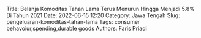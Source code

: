 Title: Belanja Komoditas Tahan Lama Terus Menurun Hingga Menjadi 5.8% Di Tahun 2021
Date: 2022-06-15 12:20
Category: Jawa Tengah
Slug: pengeluaran-komoditas-tahan-lama
Tags: consumer behavoiur,spending,durable goods
Authors: Faris Priadi

<script src="https://cdn.jsdelivr.net/npm/chart.js@3.0.0/dist/chart.js"></script>
<script src="https://cdn.jsdelivr.net/npm/chartjs-plugin-datalabels@2.0.0"></script>
<div id='chart-box' style="padding-top: 50px; padding-bottom: 100px;">
	<canvas id="myChart" width="400" height="100"></canvas>
</div>
<script>
Chart.register(ChartDataLabels);
const ctx = document.getElementById('myChart').getContext('2d');
const myChart = new Chart(ctx, {
    type: 'line',
    data: {
        labels: [
						"2018",
						
						"2019",
						
						"2020",
						
						"2021",
						],
        datasets: [{
            label: '',
            data: [
						6.86,
						
						6.77,
						
						6.3,
						
						5.8,
						],
            backgroundColor: [
                'rgba(237, 144, 57, 1)',
                'rgba(237, 144, 57, 1)',
                'rgba(237, 144, 57, 1)',
                'rgba(237, 144, 57, 1)',
            ],
            borderColor: 'rgba(237, 144, 57, 1)',
            datalabels: {
	        	color: 'rgba(237, 144, 57, 1)',
	        	align: 'end',
    			anchor: 'end',
    			color: function(context) {
		          return context.dataset.backgroundColor;
		        },
		        font: function(context) {
		          var w = context.chart.width;
		          return {
		            size: 15,
		            weight: 'bold',
		          };
		        },
      		}
        }],
        
    },
    options: {
    	responsive: true,
    	plugins:  {
	      datalabels: {
	        color: 'optionsrange',
	        padding: 5
	      },
	      legend : {
	      	display: false,
	      }
	    },
	    // Core options
	    aspectRatio: 4 / 1,
	    layout: {
	      padding: {
	        top: 32,
	        right: 16,
	        bottom: 8,
	        left: 20
	      }
	    },
        scales: {
            y: {
                // beginAtZero: true,
                display : false,
                ticks : {
                	stepSize: 0.01

	            },
            },
            x: {
            	grid: {display: false, drawBorder: false},

            }

        }

    }
});
</script>


	    
